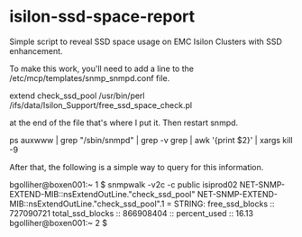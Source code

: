 isilon-ssd-space-report
=======================

Simple script to reveal SSD space usage on EMC Isilon Clusters with SSD enhancement.

To make this work, you'll need to add a line to the /etc/mcp/templates/snmp_snmpd.conf file.


extend check_ssd_pool /usr/bin/perl /ifs/data/Isilon_Support/free_ssd_space_check.pl

at the end of the file that's where I put it.  Then restart snmpd.

ps auxwww | grep "/sbin/snmpd" | grep -v grep | awk '{print $2}' | xargs kill -9

After that, the following is a simple way to query for this information.

bgolliher@boxen001:~ 1 $ snmpwalk -v2c -c public isiprod02 NET-SNMP-EXTEND-MIB::nsExtendOutLine.\"check_ssd_pool\"
NET-SNMP-EXTEND-MIB::nsExtendOutLine."check_ssd_pool".1 = STRING: free_ssd_blocks :: 727090721 total_ssd_blocks :: 866908404 :: percent_used :: 16.13
bgolliher@boxen001:~ 2 $

